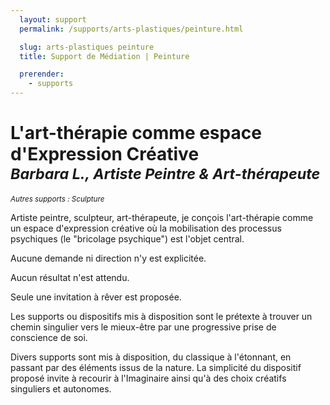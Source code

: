 ```yaml
---
  layout: support
  permalink: /supports/arts-plastiques/peinture.html

  slug: arts-plastiques peinture
  title: Support de Médiation | Peinture

  prerender:
    - supports
---
```


# L'art-thérapie comme espace d'Expression Créative <br/><small><em>Barbara L., Artiste Peintre & Art-thérapeute</em></small>

<small><em>Autres supports : Sculpture</em></small>

Artiste peintre, sculpteur, art-thérapeute, je conçois l'art-thérapie comme un
espace d'expression créative où la mobilisation des processus psychiques
(le "bricolage psychique") est l'objet central.

Aucune demande ni direction n'y est explicitée.

Aucun résultat n'est attendu.

Seule une invitation à rêver est proposée.

Les supports ou dispositifs mis à disposition sont le prétexte à trouver un
chemin singulier vers le mieux-être par une progressive prise de conscience de soi.

Divers supports sont mis à disposition, du classique à l'étonnant, en passant par
des éléments issus de la nature. La simplicité du dispositif proposé invite à
recourir à l'Imaginaire ainsi qu'à des choix créatifs singuliers et autonomes.
